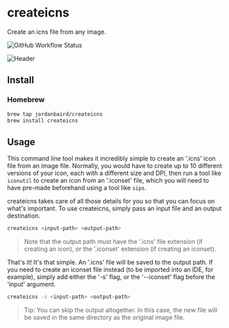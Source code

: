 # createicns
Create an icns file from any image.

![GitHub Workflow Status](https://img.shields.io/github/workflow/status/jordanbaird/createicns/Xcode%20-%20Build%20and%20Analyze)

![Header](https://user-images.githubusercontent.com/90936861/158078314-54549739-f738-47e3-af5a-7b2d516a66f4.svg)

## Install
### Homebrew

```sh
brew tap jordanbaird/createicns
brew install createicns
```

## Usage
This command line tool makes it incredibly simple to create an '.icns' icon file from an image file. Normally, you would have to create up to 10 different versions of your icon, each with a different size and DPI, then run a tool like `iconutil` to create an icon from an '.iconset' file, which you will need to have pre-made beforehand using a tool like `sips`.

createicns takes care of all those details for you so that you can focus on what's important. To use createicns, simply pass an input file and an output destination.

```sh
createicns <input-path> <output-path>
```

> Note that the output path must have the '.icns' file extension (if creating an icon), or the '.iconset' extension (if creating an iconset).

That's it! It's that simple. An '.icns' file will be saved to the output path. If you need to create an iconset file instead (to be imported into an IDE, for example), simply add either the '-s' flag, or the '--iconset' flag before the 'input' argument.

```sh
createicns -s <input-path> <output-path>
```

> Tip: You can skip the output altogether. In this case, the new file will be saved in the same directory as the original image file.
